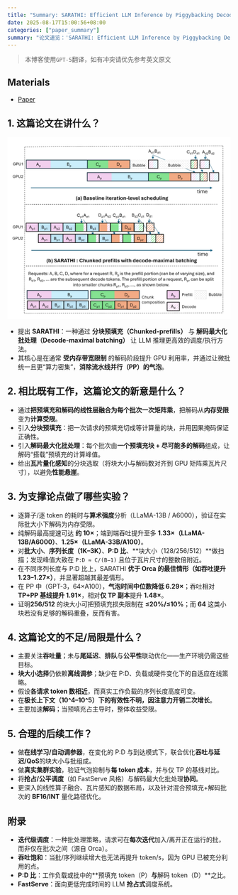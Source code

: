 ```yaml
---
title: "Summary: SARATHI: Efficient LLM Inference by Piggybacking Decodes with Chunked Prefills"
date: 2025-08-17T15:00:56+08:00
categories: ["paper_summary"]
summary: "论文速览：'SARATHI: Efficient LLM Inference by Piggybacking Decodes with Chunked Prefills'"
---
```


> 本博客使用`GPT-5`翻译，如有冲突请优先参考英文原文

## Materials

- [Paper](https://arxiv.org/pdf/2308.16369)

## 1. 这篇论文在讲什么？

![架构示意图](architecture.png)

- 提出 **SARATHI**：一种通过 **分块预填充（Chunked-prefills）** 与 **解码最大化批处理（Decode-maximal batching）** 让 LLM 推理更高效的调度/执行方法。
- 其核心是在通常 **受内存带宽限制** 的解码阶段提升 GPU 利用率，并通过让微批统一且更“算力密集”，**消除流水线并行（PP）的气泡**。

## 2. 相比既有工作，这篇论文的新意是什么？

- 通过**把预填充和解码的线性层融合为每个批次一次矩阵乘**，把解码从**内存受限**变为**计算受限**。
- 引入**分块预填充**：把一次请求的预填充切成等计算量的块，并用因果掩码保证正确性。
- 引入**解码最大化批处理**：每个批次由**一个预填充块 + 尽可能多的解码**组成，让解码“搭载”预填充的计算峰值。
- 给出**瓦片量化感知**的分块选取（将块大小与解码数对齐到 GPU 矩阵乘瓦片尺寸），以避免**性能悬崖**。

## 3. 为支撑论点做了哪些实验？

- 逐算子/逐 token 的耗时与**算术强度**分析（LLaMA-13B / A6000），验证在实际批大小下解码为内存受限。
- 纯解码最高提速可达 **约 10×**；端到端吞吐提升至多 **1.33×（LLaMA-13B/A6000）**、**1.25×（LLaMA-33B/A100）**。
- 对**批大小**、**序列长度（1K–3K）**、**P\:D 比**、\*\*块大小（128/256/512）\*\*做扫描；发现峰值大致在 `P:D ≈ C/(B−1)` 且位于瓦片尺寸的整数倍附近。
- 在不同序列长度与 P\:D 比上，SARATHI **优于 Orca 的最佳情形（如吞吐提升 1.23–1.27×）**，并显著超越其最差情形。
- 在 PP 中（GPT-3，64×A100），**气泡时间中位数降低 6.29×**；吞吐相对 **TP+PP 基线提升 1.91×**，相对**仅 TP 副本**提升 **1.48×**。
- 证明**256/512** 的块大小可把预填充损失限制在 **≤20%/≤10%**；而 **64** 这类小块若没有足够的解码重叠，反而有害。

## 4. 这篇论文的不足/局限是什么？

- 主要关注**吞吐量**；未与**尾延迟**、**排队**与**公平性**联动优化——生产环境仍需这些目标。
- **块大小选择**仍依赖**离线调参**；缺少在 P\:D、负载或硬件变化下的自适应在线策略。
- 假设**各请求 token 数相近**，而真实工作负载的序列长度高度可变。
- 在**极长上下文（10^4–10^5）**下的有效性不明，因注意力开销**二次增长**。
- 主要加速**解码**；当预填充占主导时，整体收益受限。

## 5. 合理的后续工作？

- 做**在线学习/自动调参器**，在变化的 P\:D 与到达模式下，联合优化**吞吐与延迟/QoS**的块大小与批组成。
- 做**真实集群实验**，验证气泡抑制与**每 token 成本**，并与仅 TP 的基线对比。
- 将**抢占/公平调度**（如 FastServe 风格）与解码最大化批处理**协同**。
- 更深入的线性算子融合、瓦片感知的数据布局，以及针对混合预填充+解码批次的 **BF16/INT** 量化路径优化。

## 附录

- **迭代级调度**：一种批处理策略，请求可在**每次迭代**加入/离开正在运行的批，而非仅在批次之间（源自 Orca）。
- **吞吐饱和**：当批/序列继续增大也无法再提升 token/s，因为 GPU 已被充分利用的点。
- **P\:D 比**：工作负载或批中的\*\*预填充 token（P）**与**解码 token（D）\*\*之比。
- **FastServe**：面向更低完成时间的 LLM **抢占式**调度系统。
